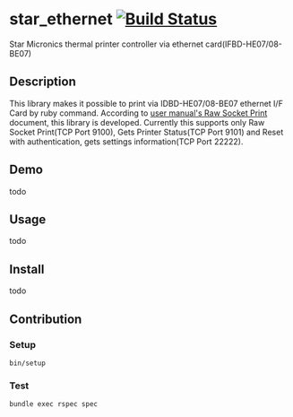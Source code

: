star_ethernet [![Build Status](https://travis-ci.org/shinsukeimai/star_ethernet.svg?branch=master)](https://travis-ci.org/shinsukeimai/star_ethernet)
====

Star Micronics thermal printer controller via ethernet card(IFBD-HE07/08-BE07)

## Description
This library makes it possible to print via IDBD-HE07/08-BE07 ethernet I/F Card by ruby command.
According to [user manual's Raw Socket Print](https://www.starmicronics.com/Support/Mannualfolder/UsersManual_IFBD_HE0708BE07_EN.pdf) document, this library is developed.
Currently this supports only Raw Socket Print(TCP Port 9100), Gets Printer Status(TCP Port 9101) and  Reset with authentication, gets settings information(TCP Port 22222).

## Demo
todo

## Usage
todo

## Install
todo

## Contribution
### Setup

```
bin/setup
```

### Test
```
bundle exec rspec spec
```
